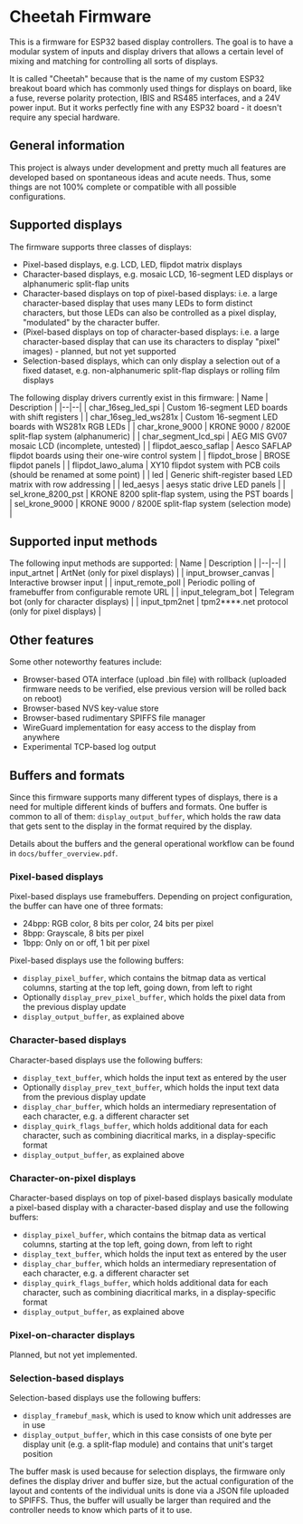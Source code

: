 
# Cheetah Firmware
This is a firmware for ESP32 based display controllers. The goal is to have a modular system of inputs and display drivers that allows a certain level of mixing and matching for controlling all sorts of displays.

It is called "Cheetah" because that is the name of my custom ESP32 breakout board which has commonly used things for displays on board, like a fuse, reverse polarity protection, IBIS and RS485 interfaces, and a 24V power input. But it works perfectly fine with any ESP32 board - it doesn't require any special hardware.

## General information
This project is always under development and pretty much all features are developed based on spontaneous ideas and acute needs. Thus, some things are not 100% complete or compatible with all possible configurations.

## Supported displays
The firmware supports three classes of displays:
* Pixel-based displays, e.g. LCD, LED, flipdot matrix displays
* Character-based displays, e.g. mosaic LCD, 16-segment LED displays or alphanumeric split-flap units
* Character-based displays on top of pixel-based displays: i.e. a large character-based display that uses many LEDs to form distinct characters, but those LEDs can also be controlled as a pixel display, "modulated" by the character buffer.
* (Pixel-based displays on top of character-based displays: i.e. a large character-based display that can use its characters to display "pixel" images) - planned, but not yet supported
* Selection-based displays, which can only display a selection out of a fixed dataset, e.g. non-alphanumeric split-flap displays or rolling film displays

The following display drivers currently exist in this firmware:
| Name | Description |
|--|--|
| char_16seg_led_spi | Custom 16-segment LED boards with shift registers |
| char_16seg_led_ws281x | Custom 16-segment LED boards with WS281x RGB LEDs |
| char_krone_9000 | KRONE 9000 / 8200E split-flap system (alphanumeric) |
| char_segment_lcd_spi | AEG MIS GV07 mosaic LCD (incomplete, untested) |
| flipdot_aesco_saflap | Aesco SAFLAP flipdot boards using their one-wire control system |
| flipdot_brose | BROSE flipdot panels |
| flipdot_lawo_aluma | XY10 flipdot system with PCB coils (should be renamed at some point) |
| led | Generic shift-register based LED matrix with row addressing |
| led_aesys | aesys static drive LED panels |
| sel_krone_8200_pst | KRONE 8200 split-flap system, using the PST boards |
| sel_krone_9000 | KRONE 9000 / 8200E split-flap system (selection mode) |

## Supported input methods
The following input methods are supported:
| Name | Description |
|--|--|
| input_artnet | ArtNet (only for pixel displays) |
| input_browser_canvas | Interactive browser input |
| input_remote_poll | Periodic polling of framebuffer from configurable remote URL |
| input_telegram_bot | Telegram bot (only for character displays) |
| input_tpm2net | tpm2**​**.net protocol (only for pixel displays) |

## Other features
Some other noteworthy features include:
* Browser-based OTA interface (upload .bin file) with rollback (uploaded firmware needs to be verified, else previous version will be rolled back on reboot)
* Browser-based NVS key-value store
* Browser-based rudimentary SPIFFS file manager
* WireGuard implementation for easy access to the display from anywhere
* Experimental TCP-based log output

## Buffers and formats
Since this firmware supports many different types of displays, there is a need for multiple different kinds of buffers and formats.
One buffer is common to all of them: `display_output_buffer`, which holds the raw data that gets sent to the display in the format required by the display.

Details about the buffers and the general operational workflow can be found in `docs/buffer_overview.pdf`.

### Pixel-based displays
Pixel-based displays use framebuffers. Depending on project configuration, the buffer can have one of three formats:

* 24bpp: RGB color, 8 bits per color, 24 bits per pixel
* 8bpp: Grayscale, 8 bits per pixel
* 1bpp: Only on or off, 1 bit per pixel

Pixel-based displays use the following buffers:

* `display_pixel_buffer`, which contains the bitmap data as vertical columns, starting at the top left, going down, from left to right
* Optionally `display_prev_pixel_buffer`, which holds the pixel data from the previous display update
* `display_output_buffer`, as explained above

### Character-based displays
Character-based displays use the following buffers:

* `display_text_buffer`, which holds the input text as entered by the user
* Optionally `display_prev_text_buffer`, which holds the input text data from the previous display update
* `display_char_buffer`, which holds an intermediary representation of each character, e.g. a different character set
* `display_quirk_flags_buffer`, which holds additional data for each character, such as combining diacritical marks, in a display-specific format
* `display_output_buffer`, as explained above

### Character-on-pixel displays
Character-based displays on top of pixel-based displays basically modulate a pixel-based display with a character-based display and use the following buffers:

* `display_pixel_buffer`, which contains the bitmap data as vertical columns, starting at the top left, going down, from left to right
* `display_text_buffer`, which holds the input text as entered by the user
* `display_char_buffer`, which holds an intermediary representation of each character, e.g. a different character set
* `display_quirk_flags_buffer`, which holds additional data for each character, such as combining diacritical marks, in a display-specific format
* `display_output_buffer`, as explained above

### Pixel-on-character displays
Planned, but not yet implemented.

### Selection-based displays
Selection-based displays use the following buffers:

* `display_framebuf_mask`, which is used to know which unit addresses are in use
* `display_output_buffer`, which in this case consists of one byte per display unit (e.g. a split-flap module) and contains that unit's target position

The buffer mask is used because for selection displays, the firmware only defines the display driver and buffer size, but the actual configuration
of the layout and contents of the individual units is done via a JSON file uploaded to SPIFFS.
Thus, the buffer will usually be larger than required and the controller needs to know which parts of it to use.